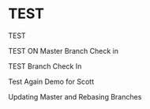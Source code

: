 # TEST
TEST

TEST ON Master Branch Check in

TEST Branch Check In


Test Again Demo for Scott


Updating Master and Rebasing Branches
